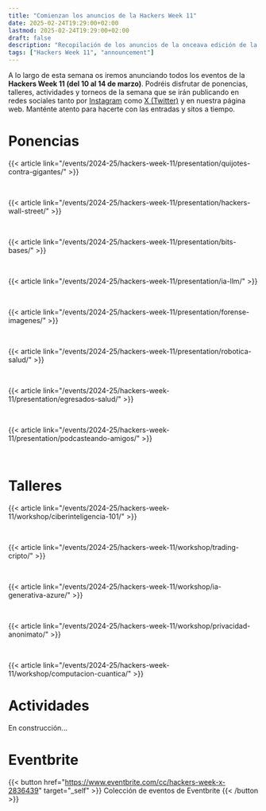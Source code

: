 ```yaml
---
title: "Comienzan los anuncios de la Hackers Week 11"
date: 2025-02-24T19:29:00+02:00
lastmod: 2025-02-24T19:29:00+02:00
draft: false
description: "Recopilación de los anuncios de la onceava edición de la Hackers Week"
tags: ["Hackers Week 11", "announcement"]
---
```


A lo largo de esta semana os iremos anunciando todos los eventos de la **Hackers Week 11 (del 10 al 14 de marzo)**. Podréis disfrutar de ponencias, talleres, actividades y torneos de la semana que se irán publicando en redes sociales tanto por <a href="https://www.instagram.com/hackersweek/">Instagram</a> como <a href="https://twitter.com/HackersWeek">X (Twitter)</a> y en nuestra página web. Manténte atento para hacerte con las entradas y sitos a tiempo.

# Ponencias
{{< article link="/events/2024-25/hackers-week-11/presentation/quijotes-contra-gigantes/" >}}

<br/>

{{< article link="/events/2024-25/hackers-week-11/presentation/hackers-wall-street/" >}}

<br/>

{{< article link="/events/2024-25/hackers-week-11/presentation/bits-bases/" >}}

<br/>

{{< article link="/events/2024-25/hackers-week-11/presentation/ia-llm/" >}}

<br/>

{{< article link="/events/2024-25/hackers-week-11/presentation/forense-imagenes/" >}}

<br/>

{{< article link="/events/2024-25/hackers-week-11/presentation/robotica-salud/" >}}

<br/>

{{< article link="/events/2024-25/hackers-week-11/presentation/egresados-salud/" >}}

<br/>

{{< article link="/events/2024-25/hackers-week-11/presentation/podcasteando-amigos/" >}}

<br/>

# Talleres
{{< article link="/events/2024-25/hackers-week-11/workshop/ciberinteligencia-101/" >}}

<br/>

{{< article link="/events/2024-25/hackers-week-11/workshop/trading-cripto/" >}}

<br/>

{{< article link="/events/2024-25/hackers-week-11/workshop/ia-generativa-azure/" >}}

<br/>

{{< article link="/events/2024-25/hackers-week-11/workshop/privacidad-anonimato/" >}}

<br/>

{{< article link="/events/2024-25/hackers-week-11/workshop/computacion-cuantica/" >}}

# Actividades
En construcción...

# Eventbrite
{{< button href="https://www.eventbrite.com/cc/hackers-week-x-2836439" target="_self" >}}
Colección de eventos de Eventbrite
{{< /button >}}

